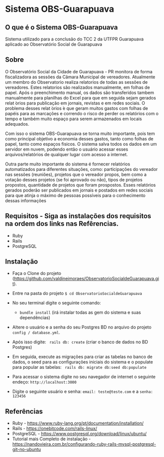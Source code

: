 # Sistema OBS-Guarapuava

## O que é o Sistema OBS-Guarapuava

Sistema utilizado para a conclusão do TCC 2 da UTFPR Guarapuava aplicado ao Observatório Social de Guarapuava

## Sobre

O Observatório Social da Cidade de Guarapuava - PR monitora de forma fiscalizadora as sessões da Câmara Municipal de vereadores. Atualmente um membro do Observatorio realiza relatorios de todas as sessões de vereadores. Estes relatorios são realizados manualmente, em folhas de papel. Após o preenchimento manual, os dados são transferidos tambem manualmente para  planilhas  do  Excel  para  que  em  seguida  sejam  gerados  relat ́orios para  publicação  em jornais, revistas e em redes sociais.
O problema desses relat ́orios  ́e que geram muitos gastos com folhas de papéis para as marcações e correndo o risco de perder os relatórios com o tempo e também muito espaço para serem armazenados em locais adequados.

Com  isso  o  sistema  OBS-Guarapuava  se  torna  muito  importante,  pois  tem  como principal objetivo a economia desses gastos, tanto como folhas de papel, tanto como espaços fisicos. O sistema salva todos os dados em um servidor em nuvem, podendo então o usuário acessar esses arquivos/relatórios de qualquer lugar com acesso a internet.

Outra parte muito importante do sistema é fornecer relatórios automatizados para diferentes  situações,  como:  participações  do  vereador  nas  sessões  (reuniões),  projetos  que o  vereador  propos,  bem  como  a  votação  desses  projetos  (se  foi  aprovado  ou  não), tipos  de projetos  propostos,  quantidade  de  projetos  que  foram  prospostos.  Esses  relatórios  gerados poderão ser publicados em jornais e postados em redes sociais para que atinja o máximo de pessoas possíveis para o conhecimento dessas informações

## Requisitos - Siga as instalações dos requisitos na ordem dos links nas Refêrencias.
* Ruby
* Rails 
* PostgreSQL

## Instalação

* Faça o Clone do projeto (https://github.com/valdineimoraes/ObservatorioSocialdeGuarapuava.git).

* Entre na pasta do projeto ` $ cd ObservatorioSocialdeGuarapuava `
* No seu terminal digite o seguinte comando:
  * `bundle install` (irá instalar todas as gem do sistema e suas dependências)

* Altere o usuário e a senha do seu Postgres BD no arquivo do projeto `config / database.yml`.
* Após isso digite: ` rails db: create`  (criar o banco de dados no BD Postgres) 

* Em seguida, execute as migrações para criar as tabelas no banco de dados, o seed para as configurações iniciais do sistema e o populate para popular as tabelas:
  ` rails db: migrate db:seed db:populate`

* Para acessar o sistema digite no seu navegador de internet o seguinte endeço: `http://localhost:3000`
* Digite o seguinte usuário e senha: `email: teste@teste.com` e a `senha: 123456`

## Referências
* Ruby - https://www.ruby-lang.org/pt/documentation/installation/
* Rails - https://onebitcode.com/rails-linux/
* PostgreSQL - https://www.postgresql.org/download/linux/ubuntu/
* Tutorial mais Completo de instalação - https://nandovieira.com.br/configurando-ruby-rails-mysql-postgresql-git-no-ubuntu
